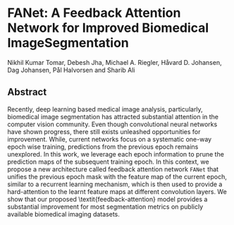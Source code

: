 # FANet: A Feedback Attention Network for Improved Biomedical ImageSegmentation
Nikhil Kumar Tomar, Debesh Jha, Michael A. Riegler, Håvard D. Johansen, Dag Johansen,  Pål Halvorsen and  Sharib Ali

## Abstract
Recently, deep learning based medical image analysis, particularly, biomedical image segmentation has attracted substantial attention in the computer vision community. Even though convolutional neural networks have shown progress, there still exists unleashed opportunities for improvement. While, current networks focus on a systematic one-way epoch wise training, predictions from the previous epoch remains unexplored. In this work, we leverage each epoch information to prune the prediction maps of the subsequent training epoch. In this context, we propose a new architecture called feedback attention network `FANet` that unifies the previous epoch mask with the feature map of the current epoch, similar to a recurrent learning mechanism, which is then used to provide a hard-attention to the learnt feature maps at different convolution layers. We show that our proposed \textit{feedback-attention} model provides a substantial improvement for most segmentation metrics on publicly available biomedical imaging datasets. 
